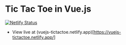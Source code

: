 # Tic Tac Toe in Vue.js
[![Netlify Status](https://api.netlify.com/api/v1/badges/71fd765f-619a-436f-9287-983f6f5ac215/deploy-status)](https://app.netlify.com/sites/vuejs-tictactoe/deploys)
- View live at (vuejs-tictactoe.netlify.app)[https://vuejs-tictactoe.netlify.app/]
